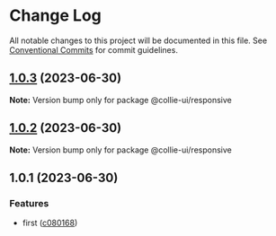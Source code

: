 # Change Log

All notable changes to this project will be documented in this file.
See [Conventional Commits](https://conventionalcommits.org) for commit guidelines.

## [1.0.3](https://github.com/yuejs/c3/compare/@collie-ui/responsive@1.0.1...@collie-ui/responsive@1.0.3) (2023-06-30)

**Note:** Version bump only for package @collie-ui/responsive

## [1.0.2](https://github.com/yuejs/c3/compare/@collie-ui/responsive@1.0.1...@collie-ui/responsive@1.0.2) (2023-06-30)

**Note:** Version bump only for package @collie-ui/responsive

## 1.0.1 (2023-06-30)

### Features

- first ([c080168](https://github.com/yuejs/c3/commit/c08016812d92193e95c9600e6121a9e57c6a9165))
